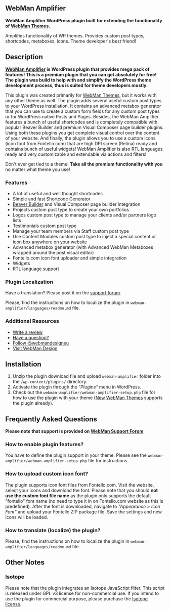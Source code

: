 ## WebMan Amplifier

**WebMan Amplifier WordPress plugin built for extending the functionality of [WebMan Themes](http://www.webmandesign.eu).**

Amplifies functionality of WP themes. Provides custom post types, shortcodes, metaboxes, icons. Theme developer's best friend!


## Description

**[WebMan Amplifier](http://www.webmandesign.eu/ "WebMan Design") is WordPress plugin that provides mega pack of features! This is a premium plugin that you can get absolutely for free! The plugin was build to help with and simplify the WordPress theme development process, thus is suited for theme developers mostly.**

This plugin was created primarily for [WebMan Themes](http://www.webmandesign.eu/ "WebMan Themes"), but it works with any other theme as well. The plugin adds several useful custom post types to your WordPress installation. It contains an advanced metabox generator that you can use to create a custom form fields for any custom post types or for WordPress native Posts and Pages. Besides, the WebMan Amplifier features a bunch of useful shortcodes and is completely compatible with popular Beaver Builder and premium Visual Composer page builder plugins. Using both these plugins you get complete visual control over the content of your website. And finally, the plugin allows you to use a custom icons (icon font from Fontello.com) that are high DPI screen (Retina) ready and contains bunch of useful widgets! WebMan Amplifier is also RTL languages ready and very customizable and extendable via actions and filters!

Don't ever get tied to a theme! **Take all the premium functionality with you** no matter what theme you use!

### Features

* A lot of useful and well thought shortcodes
* Simple and fast Shortcode Generator
* [Beaver Builder](https://wordpress.org/plugins/beaver-builder-lite-version/) and Visual Composer page builder integration
* Projects custom post type to create your own portfolios
* Logos custom post type to manage your clients and/or partners logo lists
* Testimonials custom post type
* Manage your team members via Staff custom post type
* Use Content Modules custom post type to inject a special content or icon box anywhere on your website
* Advanced metabox generator (with Advanced WebMan Metaboxes wrapped around the post visual editor)
* Fontello.com icon font uploader and simple integration
* Widgets
* RTL language support

### Plugin Localization

Have a translation? Please post it on the [support forum](http://support.webmandesign.eu/ "WebMan Support Forum").

Please, find the instructions on how to localize the plugin in `webman-amplifier/languages/readme.md` file.

### Additional Resources

* [Write a review](http://wordpress.org/support/view/plugin-reviews/webman-amplifier#postform)
* [Have a question?](http://support.webmandesign.eu/)
* [Follow @webmandesigneu](https://twitter.com/webmandesigneu)
* [Visit WebMan Design](http://www.webmandesign.eu)


## Installation

1. Unzip the plugin download file and upload `webman-amplifier` folder into the `/wp-content/plugins/` directory.
2. Activate the plugin through the *"Plugins"* menu in WordPress.
3. Check out the `webman-amplifier/webman-amplifier-setup.php` file for how to use the plugin with your theme ([New WebMan Themes](http://www.webmandesign.eu/ "Best WordPress themes!") supports the plugin already).


## Frequently Asked Questions

**Please note that support is provided on [WebMan Support Forum](http://support.webmandesign.eu/forums/forum/webman-amplifier/ "WebMan Support Forum")**

### How to enable plugin features?

You have to define the plugin support in your theme. Please see the `webman-amplifier/webman-amplifier-setup.php` file for instructions.

### How to upload custom icon font?

The plugin supports icon font files from Fontello.com. Visit the website, select your icons and download the font. Please note that you should **not use the custom font file name** as the plugin only supports the default "fontello" font name (no need to type it in on Fontello.com website as this is predefined). After the font is downloaded, navigate to *"Appearance > Icon Font"* and upload your Fontello ZIP package file. Save the settings and new icons will be loaded.

### How to translate (localize) the plugin?

Please, find the instructions on how to localize the plugin in `webman-amplifier/languages/readme.md` file.


## Other Notes

### Isotope

Please note that the plugin integrates an Isotope JavaScript filter. This script is released under GPL v3 license for non-commercial use. If you intend to use the plugin for commercial purpose, please purchase the [Isotope license](http://isotope.metafizzy.co/license.html).